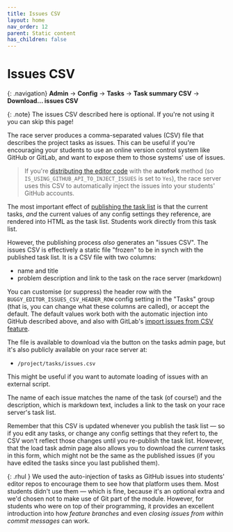 ```yaml
---
title: Issues CSV
layout: home
nav_order: 12
parent: Static content
has_children: false
---
```


# Issues CSV 

{: .navigation}
**Admin** → **Config** → **Tasks** → **Task summary CSV** → **Download... issues CSV**

{: .note}
The issues CSV described here is optional. If you're not using it you can
skip this page!

The race server produces a comma-separated values (CSV) file that describes
the project tasks as issues. This can be useful if you're encouraging your
students to use an online version control system like GitHub or GitLab, and
want to expose them to those systems' use of issues.

> If you're [distributing the editor code](../buggy-editor/distributing-the-code)
> with the **autofork** method (so `IS_USING_GITHUB_API_TO_INJECT_ISSUES` is
> set to `Yes`), the race server uses this CSV to automatically inject the
> issues into your students' GitHub accounts.

The most important effect of [publishing the task list](creating-tasks)
is that the current tasks, _and_ the current values of any config settings
they reference, are rendered into HTML as the task list. Students work
directly from this task list.

However, the publishing process _also_ generates an "issues CSV". The issues
CSV is effectively a static file "frozen" to be in synch with the published
task list. It is a CSV file with two columns:

* name and title
* problem description and link to the task on the race server (markdown)

You can customise (or suppress) the header row with the
`BUGGY_EDITOR_ISSUES_CSV_HEADER_ROW` config setting in the "Tasks" group
(that is, you can change what these columns are called), or accept the
default. The default values work both with the automatic injection into
GitHub described above, and also with GitLab's [import issues from CSV
feature](https://docs.gitlab.com/ee/user/project/issues/csv_import.html).

The file is available to download via the button on the tasks admin
page, but it's also publicly available on your race server at:

* `/project/tasks/issues.csv`

This might be useful if you want to automate loading of issues with an
external script.

The name of each issue matches the name of the task (of course!) and the
description, which is markdown text, includes a link to the task on your
race server's task list.

Remember that this CSV is updated whenever you publish the task list — so
if you edit any tasks, or change any config settings that they refert to,
the CSV won't reflect those changes until you re-publish the task list.
However, that the load task admin page also allows you to download the
_current_ tasks in this form, which might not be the same as the published
issues (if you have edited the tasks since you last published them).

{: .rhul }
We used the auto-injection of tasks as GitHub issues into students'
editor repos to encourage them to see how that platform uses them. Most
students didn't use them — which is fine, because it's an optional extra
and we'd chosen not to make use of Git part of the module. However, for
students who were on top of their programming, it provides an excellent
introduction into how _feature branches_ and even _closing issues from
within commit messages_ can work.
